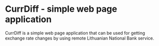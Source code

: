 CurrDiff - simple web page application
===================
CurrDiff is a simple web page application that can be used for getting exchange rate changes by using remote Lithuanian National Bank service.